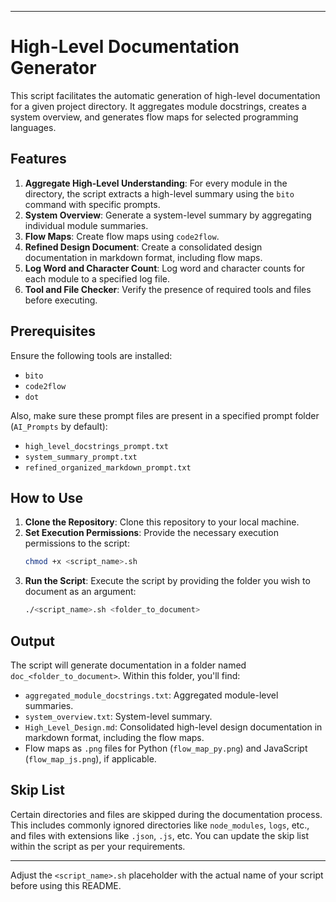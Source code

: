 
---

# High-Level Documentation Generator

This script facilitates the automatic generation of high-level documentation for a given project directory. It aggregates module docstrings, creates a system overview, and generates flow maps for selected programming languages.

## Features

1. **Aggregate High-Level Understanding**: For every module in the directory, the script extracts a high-level summary using the `bito` command with specific prompts.
2. **System Overview**: Generate a system-level summary by aggregating individual module summaries.
3. **Flow Maps**: Create flow maps using `code2flow`.
4. **Refined Design Document**: Create a consolidated design documentation in markdown format, including flow maps.
5. **Log Word and Character Count**: Log word and character counts for each module to a specified log file.
6. **Tool and File Checker**: Verify the presence of required tools and files before executing.

## Prerequisites

Ensure the following tools are installed:

- `bito`
- `code2flow`
- `dot`

Also, make sure these prompt files are present in a specified prompt folder (`AI_Prompts` by default):

- `high_level_docstrings_prompt.txt`
- `system_summary_prompt.txt`
- `refined_organized_markdown_prompt.txt`

## How to Use

1. **Clone the Repository**: Clone this repository to your local machine.
2. **Set Execution Permissions**: Provide the necessary execution permissions to the script:
   ```bash
   chmod +x <script_name>.sh
   ```
3. **Run the Script**: Execute the script by providing the folder you wish to document as an argument:
   ```bash
   ./<script_name>.sh <folder_to_document>
   ```

## Output

The script will generate documentation in a folder named `doc_<folder_to_document>`. Within this folder, you'll find:

- `aggregated_module_docstrings.txt`: Aggregated module-level summaries.
- `system_overview.txt`: System-level summary.
- `High_Level_Design.md`: Consolidated high-level design documentation in markdown format, including the flow maps.
- Flow maps as `.png` files for Python (`flow_map_py.png`) and JavaScript (`flow_map_js.png`), if applicable.

## Skip List

Certain directories and files are skipped during the documentation process. This includes commonly ignored directories like `node_modules`, `logs`, etc., and files with extensions like `.json`, `.js`, etc. You can update the skip list within the script as per your requirements.

---

Adjust the `<script_name>.sh` placeholder with the actual name of your script before using this README.